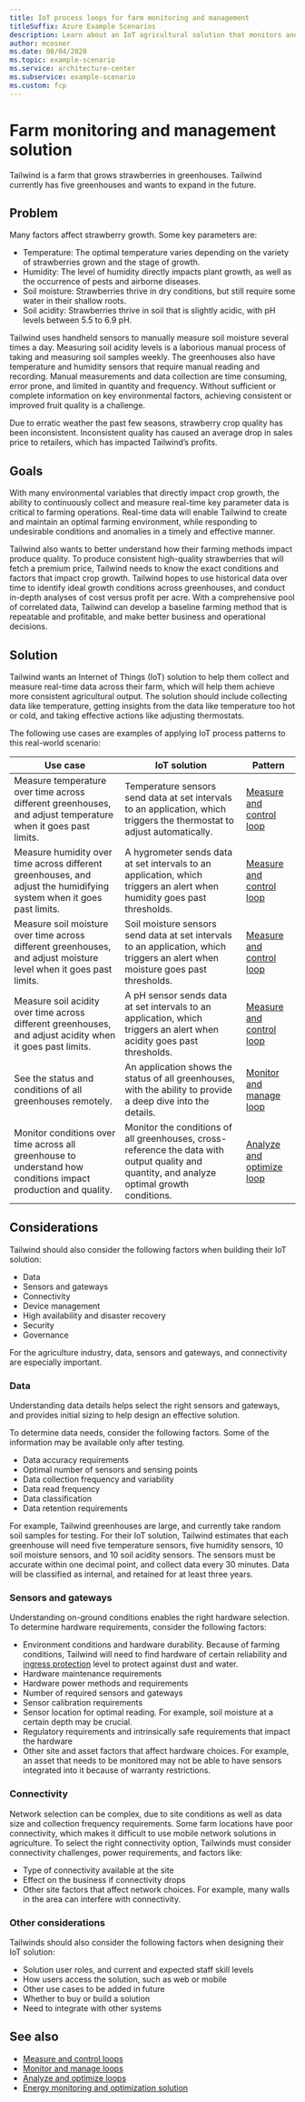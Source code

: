 ```yaml
---
title: IoT process loops for farm monitoring and management
titleSuffix: Azure Example Scenarios
description: Learn about an IoT agricultural solution that monitors and manages greenhouse conditions in real-time using IoT process loops.
author: mcosner
ms.date: 08/04/2020
ms.topic: example-scenario
ms.service: architecture-center
ms.subservice: example-scenario
ms.custom: fcp
---
```


# Farm monitoring and management solution

Tailwind is a farm that grows strawberries in greenhouses. Tailwind currently has five greenhouses and wants to expand in the future.

## Problem

Many factors affect strawberry growth. Some key parameters are:
- Temperature: The optimal temperature varies depending on the variety of strawberries grown and the stage of growth.
- Humidity: The level of humidity directly impacts plant growth, as well as the occurrence of pests and airborne diseases.
- Soil moisture: Strawberries thrive in dry conditions, but still require some water in their shallow roots.
- Soil acidity: Strawberries thrive in soil that is slightly acidic, with pH levels between 5.5 to 6.9 pH.

Tailwind uses handheld sensors to manually measure soil moisture several times a day. Measuring soil acidity levels is a laborious manual process of taking and measuring soil samples weekly. The greenhouses also have temperature and humidity sensors that require manual reading and recording. Manual measurements and data collection are time consuming, error prone, and limited in quantity and frequency. Without sufficient or complete information on key environmental factors, achieving consistent or improved fruit quality is a challenge.

Due to erratic weather the past few seasons, strawberry crop quality has been inconsistent. Inconsistent quality has caused an average drop in sales price to retailers, which has impacted Tailwind’s profits. 

## Goals

With many environmental variables that directly impact crop growth, the ability to continuously collect and measure real-time key parameter data is critical to farming operations. Real-time data will enable Tailwind to create and maintain an optimal farming environment, while responding to undesirable conditions and anomalies in a timely and effective manner.

Tailwind also wants to better understand how their farming methods impact produce quality. To produce consistent high-quality strawberries that will fetch a premium price, Tailwind needs to know the exact conditions and factors that impact crop growth. Tailwind hopes to use historical data over time to identify ideal growth conditions across greenhouses, and conduct in-depth analyses of cost versus profit per acre. With a comprehensive pool of correlated data, Tailwind can develop a baseline farming method that is repeatable and profitable, and make better business and operational decisions.

## Solution

Tailwind wants an Internet of Things (IoT) solution to help them collect and measure real-time data across their farm, which will help them achieve more consistent agricultural output. The solution should include collecting data like temperature, getting insights from the data like temperature too hot or cold, and taking effective actions like adjusting thermostats.

The following use cases are examples of applying IoT process patterns to this real-world scenario:

Use case|IoT solution|Pattern|
---|---|---|
Measure temperature over time across different greenhouses, and adjust temperature when it goes past limits.|Temperature sensors send data at set intervals to an application, which triggers the thermostat to adjust automatically.|[Measure and control loop](measure-and-control-loop.md)|
Measure humidity over time across different greenhouses, and adjust the humidifying system when it goes past limits.|A hygrometer sends data at set intervals to an application, which triggers an alert when humidity goes past thresholds.|[Measure and control loop](measure-and-control-loop.md)|
Measure soil moisture over time across different greenhouses, and adjust moisture level when it goes past limits.|Soil moisture sensors send data at set intervals to an application, which triggers an alert when moisture goes past thresholds.|[Measure and control loop](measure-and-control-loop.md)|
Measure soil acidity over time across different greenhouses, and adjust acidity when it goes past limits.|A pH sensor sends data at set intervals to an application, which triggers an alert when acidity goes past thresholds.|[Measure and control loop](./measure-and-control-loop.md)|
See the status and conditions of all greenhouses remotely.|An application shows the status of all greenhouses, with the ability to provide a deep dive into the details.|[Monitor and manage loop](monitor-and-manage-loop.md)|
Monitor conditions over time across all greenhouse to understand how conditions impact production and quality.|Monitor the conditions of all greenhouses, cross-reference the data with output quality and quantity, and analyze optimal growth conditions.|[Analyze and optimize loop](analyze-and-optimize-loop.md)|

## Considerations

Tailwind should also consider the following factors when building their IoT solution:
- Data
- Sensors and gateways
- Connectivity
- Device management
- High availability and disaster recovery
- Security
- Governance

For the agriculture industry, data, sensors and gateways, and connectivity are especially important.

### Data

Understanding data details helps select the right sensors and gateways, and provides initial sizing to help design an effective solution.

To determine data needs, consider the following factors. Some of the information may be available only after testing.
- Data accuracy requirements
- Optimal number of sensors and sensing points
- Data collection frequency and variability
- Data read frequency
- Data classification
- Data retention requirements

For example, Tailwind greenhouses are large, and currently take random soil samples for testing. For their IoT solution, Tailwind estimates that each greenhouse will need five temperature sensors, five humidity sensors, 10 soil moisture sensors, and 10 soil acidity sensors. The sensors must be accurate within one decimal point, and collect data every 30 minutes. Data will be classified as internal, and retained for at least three years.

### Sensors and gateways

Understanding on-ground conditions enables the right hardware selection. To determine hardware requirements, consider the following factors:

- Environment conditions and hardware durability. Because of farming conditions, Tailwind will need to find hardware of certain reliability and [ingress protection](https://en.wikipedia.org/wiki/IP_Code) level to protect against dust and water.
- Hardware maintenance requirements
- Hardware power methods and requirements
- Number of required sensors and gateways
- Sensor calibration requirements
- Sensor location for optimal reading. For example, soil moisture at a certain depth may be crucial.
- Regulatory requirements and intrinsically safe requirements that impact the hardware
- Other site and asset factors that affect hardware choices. For example, an asset that needs to be monitored may not be able to have sensors integrated into it because of warranty restrictions.

### Connectivity

Network selection can be complex, due to site conditions as well as data size and collection frequency requirements. Some farm locations have poor connectivity, which makes it difficult to use mobile network solutions in agriculture. To select the right connectivity option, Tailwinds must consider connectivity challenges, power requirements, and factors like:

- Type of connectivity available at the site
- Effect on the business if connectivity drops
- Other site factors that affect network choices. For example, many walls in the area can interfere with connectivity.

### Other considerations

Tailwinds should also consider the following factors when designing their IoT solution:
- Solution user roles, and current and expected staff skill levels
- How users access the solution, such as web or mobile
- Other use cases to be added in future
- Whether to buy or build a solution
- Need to integrate with other systems

## See also
- [Measure and control loops](measure-and-control-loop.md)
- [Monitor and manage loops](monitor-and-manage-loop.md)
- [Analyze and optimize loops](analyze-and-optimize-loop.md)
- [Energy monitoring and optimization solution](energy-domain-example.md)
